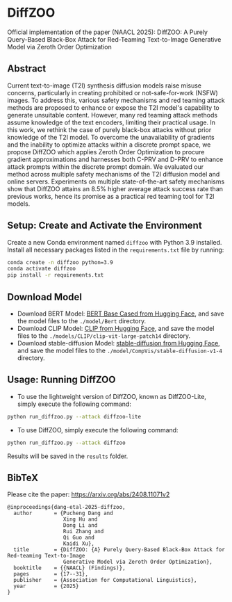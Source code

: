 # DiffZOO
Official implementation of the paper (NAACL 2025): DiffZOO: A Purely Query-Based Black-Box Attack for Red-Teaming Text-to-Image Generative Model via Zeroth Order Optimization

## Abstract
Current text-to-image (T2I) synthesis diffusion models raise misuse concerns, particularly in creating prohibited or not-safe-for-work (NSFW) images. To address this, various safety mechanisms and red teaming attack methods are proposed to enhance or expose the T2I model's capability to generate unsuitable content. However, many red teaming attack methods assume knowledge of the text encoders, limiting their practical usage. In this work, we rethink the case of purely black-box attacks without prior knowledge of the T2l model.  To overcome the unavailability of gradients and the inability to optimize attacks within a discrete prompt space, we propose DiffZOO which applies Zeroth Order Optimization to procure gradient approximations and harnesses both C-PRV and D-PRV to enhance attack prompts within the discrete prompt domain. We evaluated our method across multiple safety mechanisms of the T2I diffusion model and online servers. Experiments on multiple state-of-the-art safety mechanisms show that DiffZOO attains an 8.5% higher average attack success rate than previous works, hence its promise as a practical red teaming tool for T2l models.

## Setup: Create and Activate the Environment
Create a new Conda environment named `diffzoo` with Python 3.9 installed. Install all necessary packages listed in the `requirements.txt` file by running:

```bash
conda create -n diffzoo python=3.9
conda activate diffzoo
pip install -r requirements.txt
```

## Download Model
- Download BERT Model: [BERT Base Cased from Hugging Face](https://huggingface.co/google-bert/bert-base-cased/tree/main), and save the model files to the `./model/Bert` directory.
- Download CLIP Model: [CLIP from Hugging Face](https://huggingface.co/openai/clip-vit-large-patch14/tree/main), and save the model files to the `./models/CLIP/clip-vit-large-patch14` directory.
- Download stable-diffusion Model: [stable-diffusion from Hugging Face](https://huggingface.co/CompVis/stable-diffusion-v1-4/tree/main), and save the model files to the `./model/CompVis/stable-diffusion-v1-4` directory.

## Usage: Running DiffZOO
- To use the lightweight version of DiffZOO, known as DiffZOO-Lite, simply execute the following command:

```bash
python run_diffzoo.py --attack diffzoo-lite
```
- To use  DiffZOO, simply execute the following command:

```bash
python run_diffzoo.py --attack diffzoo
```
Results will be saved in the `results` folder.

## BibTeX
Please cite the paper: https://arxiv.org/abs/2408.11071v2
```
@inproceedings{dang-etal-2025-diffzoo,
  author       = {Pucheng Dang and
                  Xing Hu and
                  Dong Li and
                  Rui Zhang and
                  Qi Guo and
                  Kaidi Xu},
  title        = {DiffZOO: {A} Purely Query-Based Black-Box Attack for Red-teaming Text-to-Image
                  Generative Model via Zeroth Order Optimization},
  booktitle    = {{NAACL} (Findings)},
  pages        = {17--31},
  publisher    = {Association for Computational Linguistics},
  year         = {2025}
}
```


